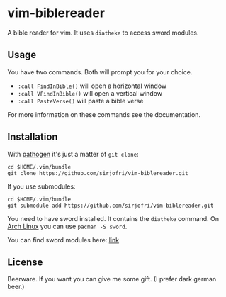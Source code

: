 vim-biblereader
===============

A bible reader for vim. It uses `diatheke` to access sword modules.

Usage
-----

You have two commands. Both will prompt you for your choice.

- `:call FindInBible()` will open a horizontal window
- `:call VFindInBible()` will open a vertical window
- `:call PasteVerse()` will paste a bible verse

For more information on these commands see the documentation.

Installation
------------

With [pathogen][] it's just a matter of `git clone`:

	cd $HOME/.vim/bundle
	git clone https://github.com/sirjofri/vim-biblereader.git

If you use submodules:

	cd $HOME/.vim/bundle
	git submodule add https://github.com/sirjofri/vim-biblereader.git

You need to have sword installed. It contains the `diatheke` command. On [Arch Linux][]
you can use `pacman -S sword`.

You can find sword modules here: [link][sword]

License
-------

Beerware. If you want you can give me some gift. (I prefer dark german beer.)


[pathogen]: https://github.com/tpope/vim-pathogen/
[Arch Linux]: https://www.archlinux.org/
[sword]: http://crosswire.org/sword/modules/
